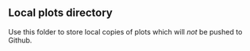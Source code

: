 ## Local plots directory

Use this folder to store local copies of plots which will *not* be pushed to
Github.
